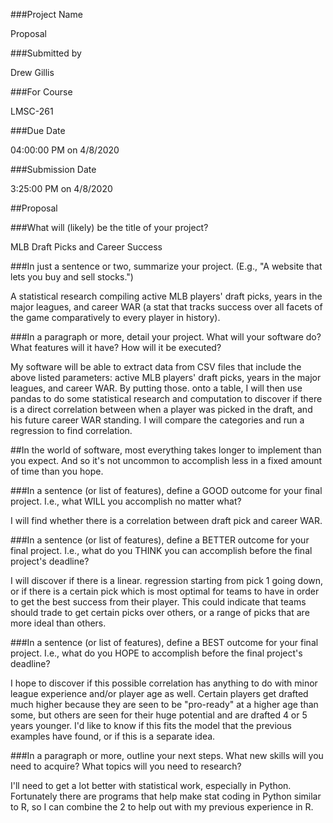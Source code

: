 ###Project Name

Proposal

###Submitted by

Drew Gillis

###For Course

LMSC-261

###Due Date

04:00:00 PM on 4/8/2020

###Submission Date

3:25:00 PM on 4/8/2020

##Proposal

###What will (likely) be the title of your project?

MLB Draft Picks and Career Success

###In just a sentence or two, summarize your project. (E.g., "A website that lets you buy and sell stocks.")

A statistical research compiling active MLB players' draft picks, years in the major leagues, and career WAR (a stat that tracks success over all facets of the game comparatively to every player in history).

###In a paragraph or more, detail your project. What will your software do? What features will it have? How will it be executed?

My software will be able to extract data from CSV files that include the above listed parameters: active MLB players' draft picks, years in the major leagues, and career WAR. By putting those. onto a table, I will then use pandas to do some statistical research and computation to discover if there is a direct correlation between when a player was picked in the draft, and his future career WAR standing. I will compare the categories and run a regression to find correlation.

##In the world of software, most everything takes longer to implement than you expect. And so it's not uncommon to accomplish less in a fixed amount of time than you hope.

###In a sentence (or list of features), define a GOOD outcome for your final project. I.e., what WILL you accomplish no matter what?

I will find whether there is a correlation between draft pick and career WAR.

###In a sentence (or list of features), define a BETTER outcome for your final project. I.e., what do you THINK you can accomplish before the final project's deadline?

I will discover if there is a linear. regression starting from pick 1 going down, or if there is a certain pick which is most optimal for teams to have in order to get the best success from their player. This could indicate that teams should trade to get certain picks over others, or a range of picks that are more ideal than others.

###In a sentence (or list of features), define a BEST outcome for your final project. I.e., what do you HOPE to accomplish before the final project's deadline?

I hope to discover if this possible correlation has anything to do with minor league experience and/or player age as well. Certain players get drafted much higher because they are seen to be "pro-ready" at a higher age than some, but others are seen for their huge potential and are drafted 4 or 5 years younger. I'd like to know if this fits the model that the previous examples have found, or if this is a separate idea.

###In a paragraph or more, outline your next steps. What new skills will you need to acquire? What topics will you need to research?

I'll need to get a lot better with statistical work, especially in Python. Fortunately there are programs that help make stat coding in Python similar to R, so I can combine the 2 to help out with my previous experience in R. 